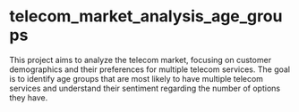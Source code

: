 # telecom_market_analysis_age_groups
This project aims to analyze the telecom market, focusing on customer demographics and their preferences for multiple telecom services. The goal is to identify age groups that are most likely to have multiple telecom services and understand their sentiment regarding the number of options they have.
